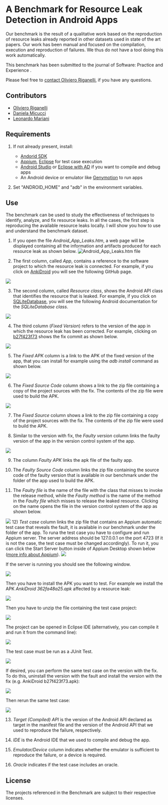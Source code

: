 # A Benchmark for Resource Leak Detection in Android Apps

Our benchmark is the result of a qualitative work based on the reproduction of resource leaks already reported in other datasets used in state of the art papers. Our work has been manual and focused on the compilation, execution and reproduction of failures. We thus do not have a tool doing this work automatically. 

This benchmark has been submitted to the journal of Software: Practice and Experience .

Please feel free to [contact Oliviero Riganelli](http://www.lta.disco.unimib.it/riganelli/), if you have any questions.

## Contributors

* [Oliviero Riganelli](http://www.lta.disco.unimib.it/riganelli/) 
* [Daniela Micucci](http://www.sal.disco.unimib.it/people/daniela-micucci/)
* [Leonardo Mariani](http://www.lta.disco.unimib.it/lta/personalPages/leonardoMariani/leonardoMariani.php)


## Requirements
1) If not already present, install:
	- [Andorid SDK](https://developer.android.com/)
	- [Appium](http://appium.io), [Eclipse](http://www.eclipse.org/downloads/) for test case execution
	- [Android Studio](https://developer.android.com/studio/) or [Eclipse with AD](https://marketplace.eclipse.org/content/android-development-tools-eclipse) if you want to compile and debug apps
	- An Android device or emulator like [Genymotion](https://www.genymotion.com/fun-zone/) to run apps

2) Set "ANDROID_HOME" and "adb" in the environment variables.


## Use

The benchmark can be used to study the effectiveness of techniques to identify, analyze, and fix resource leaks. 
In all the cases, the first step is reproducing the available resource leaks locally. I will show you how to use and understand the benchmark dataset. 

1) If you open the file *Android\_App\_Leaks.htm*, a web page will be displayed containing all the information and artifacts produced for each resource leak as shown below. 
![*Android\_App\_Leaks.htm* file](imgs/Android_App_Leaks.png)

2) The first column, called *App*, contains a reference to the software project to which the resource leak is connected. For example, if you click on [AnkiDroid](https://github.com/ankidroid/Anki-Android) you will see the following GitHub page.

![](imgs/AnkiDroid.png)

3) The second column, called *Resource class*, shows the Android API class that identifies the resource that is leaked. For example, if you click on [SQLiteDatabase](https://developer.android.com/reference/android/database/sqlite/SQLiteDatabase), you will see the following Android documentation for the *SQLiteDatabase class*.

![](imgs/SQLiteDatabase.png)

4) The third column (*Fixed Version*) refers to the version of the app in which the resource leak has been corrected. For example, clicking on [b27f423f73](https://github.com/ankidroid/Anki-Android/commit/b27f423f73a7e940b31fae3dce8722c0866abca0) shows the fix commit as shown below.

![](imgs/FixedVersion.png)

5) The *Fixed APK* column is a link to the APK of the fixed version of the app, that you can install for example using the *adb install* command as shown below.

![](imgs/adbinstall.png)

6) The *Fixed Source Code* column shows a link to the zip file containing a copy of the project sources with the fix.  The contents of the zip file were used to build the APK.

![](imgs/projectsource.png)

7) The *Fixed Source* column shows a link to the zip file containing a copy of the project sources with the fix.  The contents of the zip file were used to build the APK.

8) Similar to the version with fix, the *Faulty version* column links the faulty version of the app in the version control system of the app.

![](imgs/buggyVersion.png)

9) The column *Faulty APK* links the apk file of the faulty app.

10) The *Faulty Source Code* column links the zip file containing the source code of the faulty version that is available in our benchmark under the folder of the app used to build the APK.

11) The *Faulty file* is the name of the file with the class that misses to invoke the release method, while the *Faulty method* is the name of the method in the *Faulty file* which misses to release the leaked resource. Clicking on the name opens the file in the version control system of the app as shown below.

![](imgs/faultyFile.png)
 12) *Test case* column links the zip file that contains an  Appium automatic test case that reveals the fault, it is available in our benchmark under the folder of the app. To runa the test case you have to configure and run Appium server. The server address should be 127.0.0.1 on the port 4723 (If it is not the case, the test case must be changed accordingly). To run it, you can click the Start Server button inside of Appium Desktop shown below ([more info about Appium](https://appium.io/docs/en/about-appium/getting-started/?lang=en#running-your-first-test)). 
![](imgs/appiumServer.png)

If the server is running you should see the following window.

![](imgs/appiumServerRunning.png)

Then you have to install the APK you want to test. For example we install the APK *AnkiDroid 362fa48a25.apk* affected by a resource leak:

![](imgs/installFaultyAPK.png)

Then you have to unzip the file containing the test case project:

![](imgs/unzipTestCase.png)

The project can be opened in Eclipse IDE (alternatively, you can compile it and run it from the command line):

![](imgs/testCaseEclipse.png)

The test case must be run as a JUnit Test.

![](imgs/testCaseOnFaultyAPK.png)

If desired, you can perform the same test case on the version with the fix. To do this, uninstall the version with the fault and install the version with the fix (e.g. AnkiDroid b27f423f73.apk):

![](imgs/installFixedAPK.png)

Then rerun the same test case:

![](imgs/testCaseOnFixedAPK.png)

 
13) *Target (Compiled) API* is the version of the Android API declared as target in the manifest file and the version of the Android API that we used to reproduce the failure, respectively.

14) *IDE* is the Android IDE that we used to compile and debug the app.

15) *Emulator/Device* column indicates whether the emulator is sufficient to reproduce the failure, or a device is required.

16) *Oracle* indicates if the test case includes an oracle.


## License

The projects referenced in the Benchmark are subject to their respective licenses.
